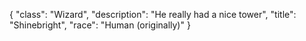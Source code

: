 {
    "class": "Wizard",
    "description": "He really had a nice tower",
    "title": "Shinebright",
    "race": "Human (originally)"
}
